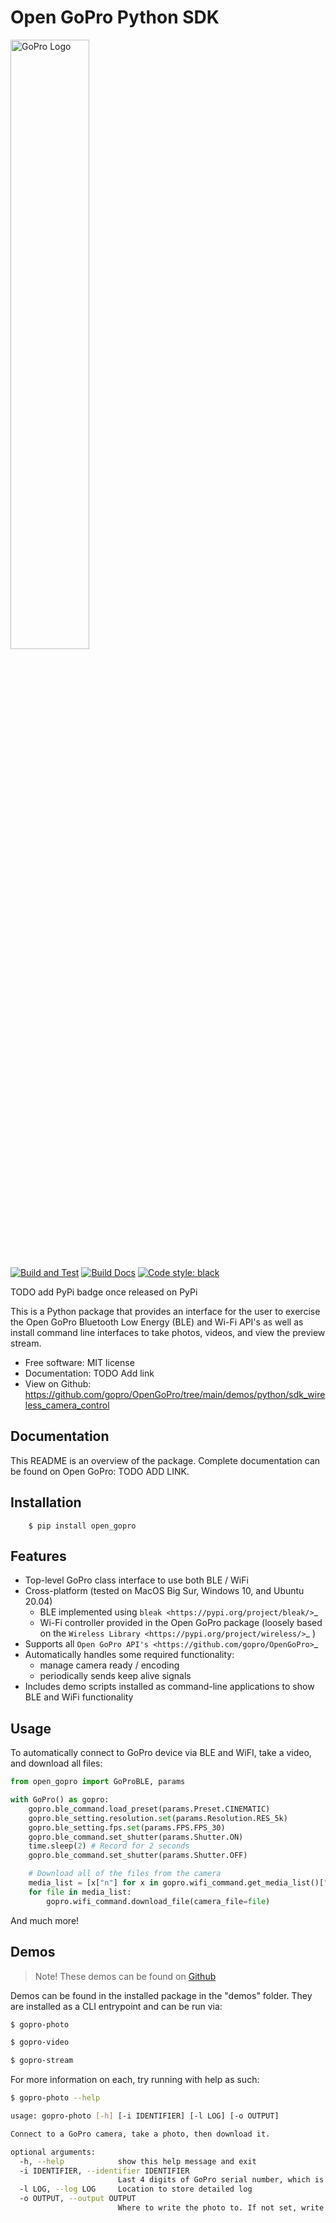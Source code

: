 # Open GoPro Python SDK

<img alt="GoPro Logo" src="https://raw.githubusercontent.com/gopro/OpenGoPro/main/logo.png?token=ASEL3UPDVM4EG6P53WZWG73AT4EOA" width="50%" style="max-width: 500px;"/>

[![Build and Test](https://github.com/gopro/OpenGoPro/actions/workflows/test_sdk_wireless_camera_control.yml/badge.svg)](https://github.com/gopro/OpenGoPro/actions/workflows/test_sdk_wireless_camera_control.yml)
[![Build Docs](https://github.com/gopro/OpenGoPro/actions/workflows/docs_sdk_wireless_camera_control.yml/badge.svg)](https://github.com/gopro/OpenGoPro/actions/workflows/docs_sdk_wireless_camera_control.yml)
[![Code style: black](https://img.shields.io/badge/code%20style-black-000000.svg)](https://github.com/psf/black)

TODO add PyPi badge once released on PyPi

This is a Python package that provides an interface for the user to exercise the Open GoPro Bluetooth Low
Energy (BLE) and Wi-Fi API's as well as install command line interfaces to take photos, videos, and view
the preview stream.

-   Free software: MIT license
-   Documentation: TODO Add link
-   View on Github: https://github.com/gopro/OpenGoPro/tree/main/demos/python/sdk_wireless_camera_control

## Documentation

This README is an overview of the package. Complete documentation can be found on Open GoPro: TODO ADD LINK.

## Installation

```console
    $ pip install open_gopro
```

## Features

-   Top-level GoPro class interface to use both BLE / WiFi
-   Cross-platform (tested on MacOS Big Sur, Windows 10, and Ubuntu 20.04)
    -   BLE implemented using `bleak <https://pypi.org/project/bleak/>`\_
    -   Wi-Fi controller provided in the Open GoPro package (loosely based on the `Wireless Library <https://pypi.org/project/wireless/>`\_ )
-   Supports all `Open GoPro API's <https://github.com/gopro/OpenGoPro>`\_
-   Automatically handles some required functionality:
    -   manage camera ready / encoding
    -   periodically sends keep alive signals
-   Includes demo scripts installed as command-line applications to show BLE and WiFi functionality

## Usage

To automatically connect to GoPro device via BLE and WiFI, take a video, and download all files:

```python
from open_gopro import GoProBLE, params

with GoPro() as gopro:
    gopro.ble_command.load_preset(params.Preset.CINEMATIC)
    gopro.ble_setting.resolution.set(params.Resolution.RES_5k)
    gopro.ble_setting.fps.set(params.FPS.FPS_30)
    gopro.ble_command.set_shutter(params.Shutter.ON)
    time.sleep(2) # Record for 2 seconds
    gopro.ble_command.set_shutter(params.Shutter.OFF)

    # Download all of the files from the camera
    media_list = [x["n"] for x in gopro.wifi_command.get_media_list()["media"][0]["fs"]]
    for file in media_list:
        gopro.wifi_command.download_file(camera_file=file)
```

And much more!

## Demos

> Note! These demos can be found on [Github](https://github.com/gopro/OpenGoPro/tree/main/demos/python/sdk_wireless_camera_control/open_gopro/demos)

Demos can be found in the installed package in the "demos" folder. They are installed as a CLI entrypoint
and can be run via:

```bash
$ gopro-photo
```

```bash
$ gopro-video
```

```bash
$ gopro-stream
```

For more information on each, try running with help as such:

```bash
$ gopro-photo --help

usage: gopro-photo [-h] [-i IDENTIFIER] [-l LOG] [-o OUTPUT]

Connect to a GoPro camera, take a photo, then download it.

optional arguments:
  -h, --help            show this help message and exit
  -i IDENTIFIER, --identifier IDENTIFIER
                        Last 4 digits of GoPro serial number, which is the last 4 digits of the default camera SSID. If not used, first discovered GoPro will be connected to
  -l LOG, --log LOG     Location to store detailed log
  -o OUTPUT, --output OUTPUT
                        Where to write the photo to. If not set, write to 'photo.jpg'
```
